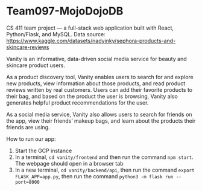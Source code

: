 # Team097-MojoDojoDB
CS 411 team project — a full-stack web application built with React, Python/Flask, and MySQL. Data source: https://www.kaggle.com/datasets/nadyinky/sephora-products-and-skincare-reviews

Vanity is an informative, data-driven social media service for beauty and skincare product users. 

As a product discovery tool, Vanity enables users to search for and explore new products, view information about those products, and read product reviews written by real customers. Users can add their favorite products to their bag, and based on the product the user is browsing, Vanity also generates helpful product recommendations for the user.

As a social media service, Vanity also allows users to search for friends on the app, view their friends’ makeup bags, and learn about the products their friends are using.


How to run our app:
1. Start the GCP instance
2. In a terminal, `cd vanity/frontend` and then run the command `npm start`. The webpage should open in a browser tab
3. In a new terminal, `cd vanity/backend/api`, then run the command `export FLASK_APP=app.py`, then run the command `python3 -m flask run --port=8000`

